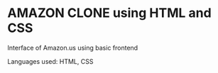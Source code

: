 # AMAZON CLONE using HTML and CSS

Interface of Amazon.us using basic frontend

Languages used: HTML, CSS
